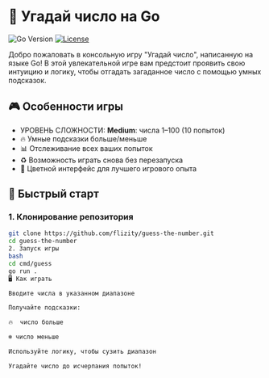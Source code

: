 # 🔢 Угадай число на Go

![Go Version](https://img.shields.io/badge/Go-1.21%2B-blue)
[![License](https://img.shields.io/badge/License-MIT-green)](LICENSE)

Добро пожаловать в консольную игру "Угадай число", написанную на языке Go! В этой увлекательной игре вам предстоит проявить свою интуицию и логику, чтобы отгадать загаданное число с помощью умных подсказок.

## 🎮 Особенности игры

-  УРОВЕНЬ СЛОЖНОСТИ: **Medium**: числа 1–100 (10 попыток)
- 🔥 Умные подсказки больше/меньше
- 📊 Отслеживание всех ваших попыток
- ♻️ Возможность играть снова без перезапуска
- 🎨 Цветной интерфейс для лучшего игрового опыта

## 🚀 Быстрый старт

### 1. Клонирование репозитория

```bash
git clone https://github.com/flizity/guess-the-number.git
cd guess-the-number
2. Запуск игры
bash
cd cmd/guess
go run .
🖥️ Как играть

Вводите числа в указанном диапазоне

Получайте подсказки:

🔥  число больше

❄️ число меньше

Используйте логику, чтобы сузить диапазон

Угадайте число до исчерпания попыток!
